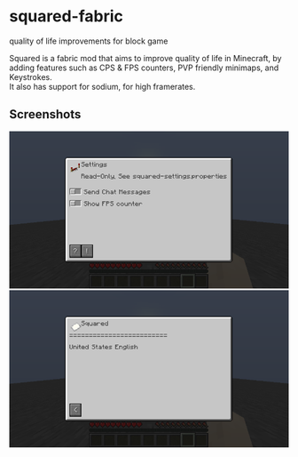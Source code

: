 # squared-fabric
 quality of life improvements for block game

Squared is a fabric mod that aims to improve quality of life in Minecraft, by adding features such as CPS & FPS counters, PVP friendly minimaps, and Keystrokes.  
It also has support for sodium, for high framerates.

## Screenshots

![ClickGUI](repoSources/main1.png)  
![Debug Screen](repoSources/debug.png)